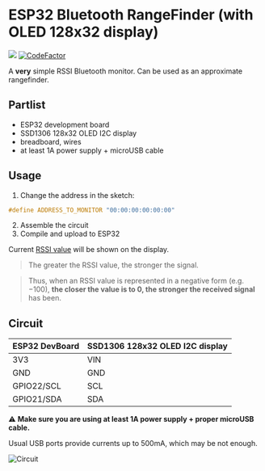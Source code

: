 # ESP32 Bluetooth RangeFinder (with OLED 128x32 display)
![](https://img.shields.io/badge/platform-Arduino--ESP32-brightgreen) [![CodeFactor](https://www.codefactor.io/repository/github/tushev/esp32_bluetoothrangefinder_oled128x32/badge)](https://www.codefactor.io/repository/github/tushev/esp32_bluetoothrangefinder_oled128x32)

A **very** simple RSSI Bluetooth monitor. Can be used as an approximate rangefinder.

## Partlist

* ESP32 development board
* SSD1306 128x32 OLED I2C display
* breadboard, wires
* at least 1A power supply + microUSB cable

## Usage

1. Change the address in the sketch:

```cpp
#define ADDRESS_TO_MONITOR "00:00:00:00:00:00"
```
2. Assemble the circuit
3. Compile and upload to ESP32

Current [RSSI value](https://en.wikipedia.org/wiki/Received_signal_strength_indication) will be shown on the display.

> The greater the RSSI value, the stronger the signal. 

> Thus, when an RSSI value is represented in a negative form (e.g. −100), **the closer the value is to 0, the stronger the received signal** has been.


## Circuit

| ESP32 DevBoard  | SSD1306 128x32 OLED I2C display |
| ------------- | ------------- |
| 3V3 | VIN |
| GND | GND |
| GPIO22/SCL | SCL |
| GPIO21/SDA | SDA |

⚠ **Make sure you are using at least 1A power supply + proper microUSB cable.**

Usual USB ports provide currents up to 500mA, which may be not enough.

![Circuit](https://raw.githubusercontent.com/tushev/ESP32_BluetoothRangeFinder_OLED128x32/main/ESP32_BluetoothRangeFinder_OLED128x32_bb.png)

